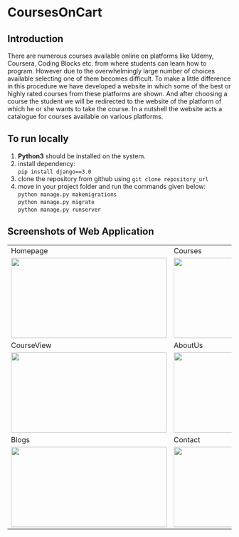 # CoursesOnCart

## Introduction

There are numerous courses available online on platforms like Udemy, Coursera, Coding Blocks etc. from where students can learn how to program. However due to the overwhelmingly large number of choices available selecting one of them becomes difficult. To make a little difference in this procedure we have developed a website in which some of the best or highly rated courses from these platforms are shown. And after choosing a course the student we will be redirected to the website of the platform of which he or she wants to take the course.  In a nutshell the website acts a catalogue for courses available on various platforms.

## To run locally

1.  **Python3** should be installed on the system.
2. install dependency: \
     `pip install django==3.0`
3. clone the repository from github using
      `git clone repository_url`
4. move in your project folder and run the commands given below:\
     `python manage.py makemigrations`\
     `python manage.py migrate`\
     `python manage.py runserver`


## Screenshots of Web Application


<table align="center">
<tr>
    <td>
   			Homepage
    </td>
     <td>
     		Courses
     </td>
</tr>
<tr>
     <td>
         <img src="/hackjaipur/static/Capture1.JPG" height="180" width="350">
     	</td>
     	<td>
         <img src="/hackjaipur/static/Capture2.JPG" height="180" width="350">
     	</td>
</tr>
<tr>
      <td>
     		  CourseView
     	</td>
     	<td>
     			AboutUs
     	</td>
</tr>
<tr>
     	<td><img src="/hackjaipur/static/Capture5.JPG" height="180" width="350">
     	</td>
     	<td><img src="/hackjaipur/static/Capture4.JPG" height="180" width="350">
     	</td>
</tr>
<tr>
      <td>
         Blogs
      </td>
      <td>
         Contact
      </td>
</tr>
<tr>
     <td><img src="/hackjaipur/static/Capture3.JPG" height="180" width="350">
     </td>
     <td><img src="/hackjaipur/static/Capture6.JPG" height="180" width="350">
     </td>
</tr>


</table>
